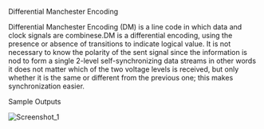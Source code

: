 Differential Manchester Encoding

Differential Manchester Encoding (DM) is a line code in which data and clock signals are combinese.DM is a differential encoding, using the presence or absence of transitions to indicate logical value. It is not necessary to know the polarity of the sent signal since the information is nod to form a single 2-level self-synchronizing data streams in other words it does not matter which of the two voltage levels is received, but only whether it is the same or different from the previous one; this makes synchronization easier.

Sample Outputs

![Screenshot_1](https://user-images.githubusercontent.com/39601517/73591364-badd9380-4513-11ea-960e-d87b61dd9c54.png)
